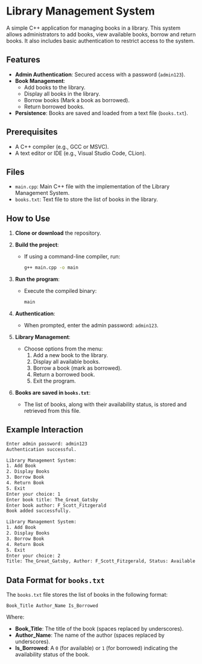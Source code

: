# Library Management System

A simple C++ application for managing books in a library. This system allows administrators to add books, view available books, borrow and return books. It also includes basic authentication to restrict access to the system.

## Features

- **Admin Authentication**: Secured access with a password (`admin123`).
- **Book Management**:
  - Add books to the library.
  - Display all books in the library.
  - Borrow books (Mark a book as borrowed).
  - Return borrowed books.
- **Persistence**: Books are saved and loaded from a text file (`books.txt`).

## Prerequisites

- A C++ compiler (e.g., GCC or MSVC).
- A text editor or IDE (e.g., Visual Studio Code, CLion).

## Files

- `main.cpp`: Main C++ file with the implementation of the Library Management System.
- `books.txt`: Text file to store the list of books in the library.

## How to Use

1. **Clone or download** the repository.
2. **Build the project**:
   - If using a command-line compiler, run:
     ```bash
     g++ main.cpp -o main
     ```
3. **Run the program**:
   - Execute the compiled binary:
     ```bash
     main
     ```
4. **Authentication**: 
   - When prompted, enter the admin password: `admin123`.
5. **Library Management**:
   - Choose options from the menu:
     1. Add a new book to the library.
     2. Display all available books.
     3. Borrow a book (mark as borrowed).
     4. Return a borrowed book.
     5. Exit the program.

6. **Books are saved in `books.txt`**:
   - The list of books, along with their availability status, is stored and retrieved from this file.

## Example Interaction

```bash
Enter admin password: admin123
Authentication successful.

Library Management System:
1. Add Book
2. Display Books
3. Borrow Book
4. Return Book
5. Exit
Enter your choice: 1
Enter book title: The_Great_Gatsby
Enter book author: F_Scott_Fitzgerald
Book added successfully.

Library Management System:
1. Add Book
2. Display Books
3. Borrow Book
4. Return Book
5. Exit
Enter your choice: 2
Title: The_Great_Gatsby, Author: F_Scott_Fitzgerald, Status: Available
```

## Data Format for `books.txt`

The `books.txt` file stores the list of books in the following format:

```Book_Title Author_Name Is_Borrowed```


Where:
- **Book_Title**: The title of the book (spaces replaced by underscores).
- **Author_Name**: The name of the author (spaces replaced by underscores).
- **Is_Borrowed**: A `0` (for available) or `1` (for borrowed) indicating the availability status of the book.
